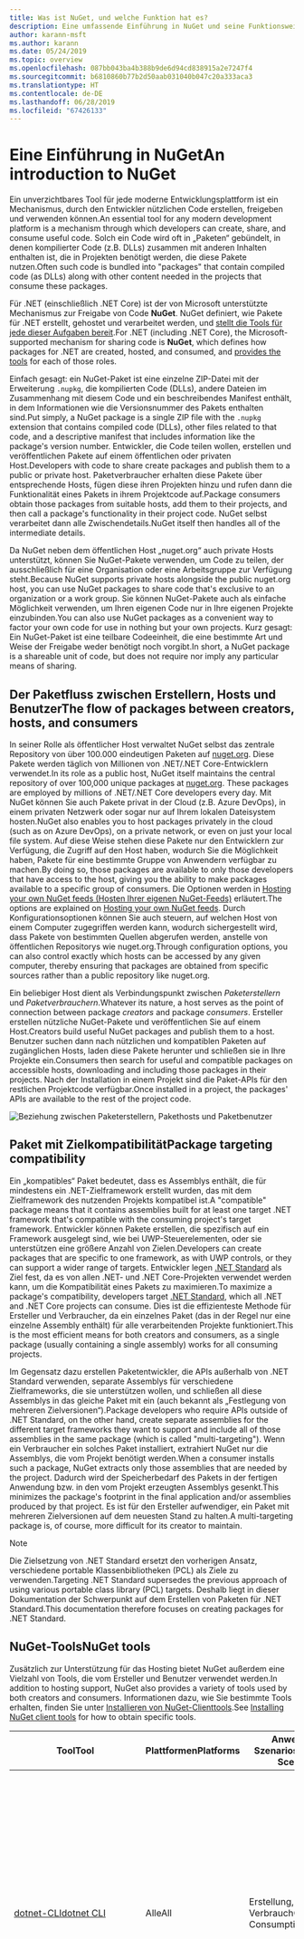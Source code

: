 ```yaml
---
title: Was ist NuGet, und welche Funktion hat es?
description: Eine umfassende Einführung in NuGet und seine Funktionsweise
author: karann-msft
ms.author: karann
ms.date: 05/24/2019
ms.topic: overview
ms.openlocfilehash: 087bb043ba4b388b9de6d94cd838915a2e7247f4
ms.sourcegitcommit: b6810860b77b2d50aab031040b047c20a333aca3
ms.translationtype: HT
ms.contentlocale: de-DE
ms.lasthandoff: 06/28/2019
ms.locfileid: "67426133"
---
```

# <a name="an-introduction-to-nuget"></a><span data-ttu-id="5335b-103">Eine Einführung in NuGet</span><span class="sxs-lookup"><span data-stu-id="5335b-103">An introduction to NuGet</span></span>

<span data-ttu-id="5335b-104">Ein unverzichtbares Tool für jede moderne Entwicklungsplattform ist ein Mechanismus, durch den Entwickler nützlichen Code erstellen, freigeben und verwenden können.</span><span class="sxs-lookup"><span data-stu-id="5335b-104">An essential tool for any modern development platform is a mechanism through which developers can create, share, and consume useful code.</span></span> <span data-ttu-id="5335b-105">Solch ein Code wird oft in „Paketen“ gebündelt, in denen kompilierter Code (z.B. DLLs) zusammen mit anderen Inhalten enthalten ist, die in Projekten benötigt werden, die diese Pakete nutzen.</span><span class="sxs-lookup"><span data-stu-id="5335b-105">Often such code is bundled into "packages" that contain compiled code (as DLLs) along with other content needed in the projects that consume these packages.</span></span>

<span data-ttu-id="5335b-106">Für .NET (einschließlich .NET Core) ist der von Microsoft unterstützte Mechanismus zur Freigabe von Code **NuGet**. NuGet definiert, wie Pakete für .NET erstellt, gehostet und verarbeitet werden, und [stellt die Tools für jede dieser Aufgaben bereit](install-nuget-client-tools.md).</span><span class="sxs-lookup"><span data-stu-id="5335b-106">For .NET (including .NET Core), the Microsoft-supported mechanism for sharing code is **NuGet**, which defines how packages for .NET are created, hosted, and consumed, and [provides the tools](install-nuget-client-tools.md) for each of those roles.</span></span>

<span data-ttu-id="5335b-107">Einfach gesagt: ein NuGet-Paket ist eine einzelne ZIP-Datei mit der Erweiterung `.nupkg`, die kompilierten Code (DLLs), andere Dateien im Zusammenhang mit diesem Code und ein beschreibendes Manifest enthält, in dem Informationen wie die Versionsnummer des Pakets enthalten sind.</span><span class="sxs-lookup"><span data-stu-id="5335b-107">Put simply, a NuGet package is a single ZIP file with the `.nupkg` extension that contains compiled code (DLLs), other files related to that code, and a descriptive manifest that includes information like the package's version number.</span></span> <span data-ttu-id="5335b-108">Entwickler, die Code teilen wollen, erstellen und veröffentlichen Pakete auf einem öffentlichen oder privaten Host.</span><span class="sxs-lookup"><span data-stu-id="5335b-108">Developers with code to share create packages and publish them to a public or private host.</span></span> <span data-ttu-id="5335b-109">Paketverbraucher erhalten diese Pakete über entsprechende Hosts, fügen diese ihren Projekten hinzu und rufen dann die Funktionalität eines Pakets in ihrem Projektcode auf.</span><span class="sxs-lookup"><span data-stu-id="5335b-109">Package consumers obtain those packages from suitable hosts, add them to their projects, and then call a package's functionality in their project code.</span></span> <span data-ttu-id="5335b-110">NuGet selbst verarbeitet dann alle Zwischendetails.</span><span class="sxs-lookup"><span data-stu-id="5335b-110">NuGet itself then handles all of the intermediate details.</span></span>

<span data-ttu-id="5335b-111">Da NuGet neben dem öffentlichen Host „nuget.org“ auch private Hosts unterstützt, können Sie NuGet-Pakete verwenden, um Code zu teilen, der ausschließlich für eine Organisation oder eine Arbeitsgruppe zur Verfügung steht.</span><span class="sxs-lookup"><span data-stu-id="5335b-111">Because NuGet supports private hosts alongside the public nuget.org host, you can use NuGet packages to share code that's exclusive to an organization or a work group.</span></span> <span data-ttu-id="5335b-112">Sie können NuGet-Pakete auch als einfache Möglichkeit verwenden, um Ihren eigenen Code nur in Ihre eigenen Projekte einzubinden.</span><span class="sxs-lookup"><span data-stu-id="5335b-112">You can also use NuGet packages as a convenient way to factor your own code for use in nothing but your own projects.</span></span> <span data-ttu-id="5335b-113">Kurz gesagt: Ein NuGet-Paket ist eine teilbare Codeeinheit, die eine bestimmte Art und Weise der Freigabe weder benötigt noch vorgibt.</span><span class="sxs-lookup"><span data-stu-id="5335b-113">In short, a NuGet package is a shareable unit of code, but does not require nor imply any particular means of sharing.</span></span>

## <a name="the-flow-of-packages-between-creators-hosts-and-consumers"></a><span data-ttu-id="5335b-114">Der Paketfluss zwischen Erstellern, Hosts und Benutzer</span><span class="sxs-lookup"><span data-stu-id="5335b-114">The flow of packages between creators, hosts, and consumers</span></span>

<span data-ttu-id="5335b-115">In seiner Rolle als öffentlicher Host verwaltet NuGet selbst das zentrale Repository von über 100.000 eindeutigen Paketen auf [nuget.org](https://www.nuget.org). Diese Pakete werden täglich von Millionen von .NET/.NET Core-Entwicklern verwendet.</span><span class="sxs-lookup"><span data-stu-id="5335b-115">In its role as a public host, NuGet itself maintains the central repository of over 100,000 unique packages at [nuget.org](https://www.nuget.org). These packages are employed by millions of .NET/.NET Core developers every day.</span></span> <span data-ttu-id="5335b-116">Mit NuGet können Sie auch Pakete privat in der Cloud (z.B. Azure DevOps), in einem privaten Netzwerk oder sogar nur auf Ihrem lokalen Dateisystem hosten.</span><span class="sxs-lookup"><span data-stu-id="5335b-116">NuGet also enables you to host packages privately in the cloud (such as on Azure DevOps), on a private network, or even on just your local file system.</span></span> <span data-ttu-id="5335b-117">Auf diese Weise stehen diese Pakete nur den Entwicklern zur Verfügung, die Zugriff auf den Host haben, wodurch Sie die Möglichkeit haben, Pakete für eine bestimmte Gruppe von Anwendern verfügbar zu machen.</span><span class="sxs-lookup"><span data-stu-id="5335b-117">By doing so, those packages are available to only those developers that have access to the host, giving you the ability to make packages available to a specific group of consumers.</span></span> <span data-ttu-id="5335b-118">Die Optionen werden in [Hosting your own NuGet feeds (Hosten Ihrer eigenen NuGet-Feeds)](hosting-packages/overview.md) erläutert.</span><span class="sxs-lookup"><span data-stu-id="5335b-118">The options are explained on [Hosting your own NuGet feeds](hosting-packages/overview.md).</span></span> <span data-ttu-id="5335b-119">Durch Konfigurationsoptionen können Sie auch steuern, auf welchen Host von einem Computer zugegriffen werden kann, wodurch sichergestellt wird, dass Pakete von bestimmten Quellen abgerufen werden, anstelle von öffentlichen Repositorys wie nuget.org.</span><span class="sxs-lookup"><span data-stu-id="5335b-119">Through configuration options, you can also control exactly which hosts can be accessed by any given computer, thereby ensuring that packages are obtained from specific sources rather than a public repository like nuget.org.</span></span>

<span data-ttu-id="5335b-120">Ein beliebiger Host dient als Verbindungspunkt zwischen *Paketerstellern* und *Paketverbrauchern*.</span><span class="sxs-lookup"><span data-stu-id="5335b-120">Whatever its nature, a host serves as the point of connection between package *creators* and package *consumers*.</span></span> <span data-ttu-id="5335b-121">Ersteller erstellen nützliche NuGet-Pakete und veröffentlichen Sie auf einem Host.</span><span class="sxs-lookup"><span data-stu-id="5335b-121">Creators build useful NuGet packages and publish them to a host.</span></span> <span data-ttu-id="5335b-122">Benutzer suchen dann nach nützlichen und kompatiblen Paketen auf zugänglichen Hosts, laden diese Pakete herunter und schließen sie in Ihre Projekte ein.</span><span class="sxs-lookup"><span data-stu-id="5335b-122">Consumers then search for useful and compatible packages on accessible hosts, downloading and including those packages in their projects.</span></span> <span data-ttu-id="5335b-123">Nach der Installation in einem Projekt sind die Paket-APIs für den restlichen Projektcode verfügbar.</span><span class="sxs-lookup"><span data-stu-id="5335b-123">Once installed in a project, the packages' APIs are available to the rest of the project code.</span></span>

![Beziehung zwischen Paketerstellern, Pakethosts und Paketbenutzer](media/nuget-roles.png)

## <a name="package-targeting-compatibility"></a><span data-ttu-id="5335b-125">Paket mit Zielkompatibilität</span><span class="sxs-lookup"><span data-stu-id="5335b-125">Package targeting compatibility</span></span>

<span data-ttu-id="5335b-126">Ein „kompatibles“ Paket bedeutet, dass es Assemblys enthält, die für mindestens ein .NET-Zielframework erstellt wurden, das mit dem Zielframework des nutzenden Projekts kompatibel ist.</span><span class="sxs-lookup"><span data-stu-id="5335b-126">A "compatible" package means that it contains assemblies built for at least one target .NET framework that's compatible with the consuming project's target framework.</span></span> <span data-ttu-id="5335b-127">Entwickler können Pakete erstellen, die spezifisch auf ein Framework ausgelegt sind, wie bei UWP-Steuerelementen, oder sie unterstützen eine größere Anzahl von Zielen.</span><span class="sxs-lookup"><span data-stu-id="5335b-127">Developers can create packages that are specific to one framework, as with UWP controls, or they can support a wider range of targets.</span></span> <span data-ttu-id="5335b-128">Entwickler legen [.NET Standard](/dotnet/standard/net-standard) als Ziel fest, da es von allen .NET- und .NET Core-Projekten verwendet werden kann, um die Kompatibilität eines Pakets zu maximieren.</span><span class="sxs-lookup"><span data-stu-id="5335b-128">To maximize a package's compatibility, developers target [.NET Standard](/dotnet/standard/net-standard), which all .NET and .NET Core projects can consume.</span></span> <span data-ttu-id="5335b-129">Dies ist die effizienteste Methode für Ersteller und Verbraucher, da ein einzelnes Paket (das in der Regel nur eine einzelne Assembly enthält) für alle verarbeitenden Projekte funktioniert.</span><span class="sxs-lookup"><span data-stu-id="5335b-129">This is the most efficient means for both creators and consumers, as a single package (usually containing a single assembly) works for all consuming projects.</span></span>

<span data-ttu-id="5335b-130">Im Gegensatz dazu erstellen Paketentwickler, die APIs außerhalb von .NET Standard verwenden, separate Assemblys für verschiedene Zielframeworks, die sie unterstützen wollen, und schließen all diese Assemblys in das gleiche Paket mit ein (auch bekannt als „Festlegung von mehreren Zielversionen“).</span><span class="sxs-lookup"><span data-stu-id="5335b-130">Package developers who require APIs outside of .NET Standard, on the other hand, create separate assemblies for the different target frameworks they want to support and include all of those assemblies in the same package (which is called "multi-targeting").</span></span> <span data-ttu-id="5335b-131">Wenn ein Verbraucher ein solches Paket installiert, extrahiert NuGet nur die Assemblys, die vom Projekt benötigt werden.</span><span class="sxs-lookup"><span data-stu-id="5335b-131">When a consumer installs such a package, NuGet extracts only those assemblies that are needed by the project.</span></span> <span data-ttu-id="5335b-132">Dadurch wird der Speicherbedarf des Pakets in der fertigen Anwendung bzw. in den vom Projekt erzeugten Assemblys gesenkt.</span><span class="sxs-lookup"><span data-stu-id="5335b-132">This minimizes the package's footprint in the final application and/or assemblies produced by that project.</span></span> <span data-ttu-id="5335b-133">Es ist für den Ersteller aufwendiger, ein Paket mit mehreren Zielversionen auf dem neuesten Stand zu halten.</span><span class="sxs-lookup"><span data-stu-id="5335b-133">A multi-targeting package is, of course, more difficult for its creator to maintain.</span></span>

> [!Note]
> <span data-ttu-id="5335b-134">Die Zielsetzung von .NET Standard ersetzt den vorherigen Ansatz, verschiedene portable Klassenbibliotheken (PCL) als Ziele zu verwenden.</span><span class="sxs-lookup"><span data-stu-id="5335b-134">Targeting .NET Standard supersedes the previous approach of using various portable class library (PCL) targets.</span></span> <span data-ttu-id="5335b-135">Deshalb liegt in dieser Dokumentation der Schwerpunkt auf dem Erstellen von Paketen für .NET Standard.</span><span class="sxs-lookup"><span data-stu-id="5335b-135">This documentation therefore focuses on creating packages for .NET Standard.</span></span>

## <a name="nuget-tools"></a><span data-ttu-id="5335b-136">NuGet-Tools</span><span class="sxs-lookup"><span data-stu-id="5335b-136">NuGet tools</span></span>

<span data-ttu-id="5335b-137">Zusätzlich zur Unterstützung für das Hosting bietet NuGet außerdem eine Vielzahl von Tools, die vom Ersteller und Benutzer verwendet werden.</span><span class="sxs-lookup"><span data-stu-id="5335b-137">In addition to hosting support, NuGet also provides a variety of tools used by both creators and consumers.</span></span> <span data-ttu-id="5335b-138">Informationen dazu, wie Sie bestimmte Tools erhalten, finden Sie unter [Installieren von NuGet-Clienttools](install-nuget-client-tools.md).</span><span class="sxs-lookup"><span data-stu-id="5335b-138">See [Installing NuGet client tools](install-nuget-client-tools.md) for how to obtain specific tools.</span></span>

| <span data-ttu-id="5335b-139">Tool</span><span class="sxs-lookup"><span data-stu-id="5335b-139">Tool</span></span> | <span data-ttu-id="5335b-140">Plattformen</span><span class="sxs-lookup"><span data-stu-id="5335b-140">Platforms</span></span> | <span data-ttu-id="5335b-141">Anwendbare Szenarios</span><span class="sxs-lookup"><span data-stu-id="5335b-141">Applicable Scenarios</span></span> | <span data-ttu-id="5335b-142">BESCHREIBUNG</span><span class="sxs-lookup"><span data-stu-id="5335b-142">Description</span></span> |
| --- | --- | --- | --- |
| [<span data-ttu-id="5335b-143">dotnet-CLI</span><span class="sxs-lookup"><span data-stu-id="5335b-143">dotnet CLI</span></span>](consume-packages/install-use-packages-dotnet-cli.md) | <span data-ttu-id="5335b-144">Alle</span><span class="sxs-lookup"><span data-stu-id="5335b-144">All</span></span> | <span data-ttu-id="5335b-145">Erstellung, Verbrauch</span><span class="sxs-lookup"><span data-stu-id="5335b-145">Creation, Consumption</span></span> | <span data-ttu-id="5335b-146">CLI-Tool für .NET Core- und .NET Standard-Bibliotheken und für Projekte im SDK-Stil für .NET Framework (Informationen finden Sie unter [SDK-Attribut](/dotnet/core/tools/csproj#additions)).</span><span class="sxs-lookup"><span data-stu-id="5335b-146">CLI tool for .NET Core and .NET Standard libraries, and for SDK-style projects that target .NET Framework (see [SDK attribute](/dotnet/core/tools/csproj#additions)).</span></span> <span data-ttu-id="5335b-147">Stellt bestimmte NuGet-CLI-Funktionen direkt in der .NET Core-Toolkette bereit.</span><span class="sxs-lookup"><span data-stu-id="5335b-147">Provides certain NuGet CLI capabilities directly within the .NET Core tool chain.</span></span> <span data-ttu-id="5335b-148">Ähnlich wie NuGet-CLI interagiert die dotnet-CLI nicht mit Visual Studio-Projekten.</span><span class="sxs-lookup"><span data-stu-id="5335b-148">As with the NuGet CLI, the dotnet CLI does not interact with Visual Studio projects.</span></span> |
| [<span data-ttu-id="5335b-149">nuget.exe-CLI</span><span class="sxs-lookup"><span data-stu-id="5335b-149">nuget.exe CLI</span></span>](consume-packages/install-use-packages-nuget-cli.md) | <span data-ttu-id="5335b-150">Alle</span><span class="sxs-lookup"><span data-stu-id="5335b-150">All</span></span> | <span data-ttu-id="5335b-151">Erstellung, Verbrauch</span><span class="sxs-lookup"><span data-stu-id="5335b-151">Creation, Consumption</span></span> | <span data-ttu-id="5335b-152">CLI-Tool für .NET Framework-Bibliotheken und Nicht-SDK-Projekte, die auf .NET Standard-Bibliotheken abzielen.</span><span class="sxs-lookup"><span data-stu-id="5335b-152">CLI tool for .NET Framework libraries and non-SDK-style projects that target .NET Standard libraries.</span></span> <span data-ttu-id="5335b-153">Bietet alle NuGet-Funktionen, mit einigen Befehlen, die speziell für Paketersteller bestimmt sind, anderen Befehlen, die nur für Benutzer, und wieder anderen, die für beide bestimmt sind.</span><span class="sxs-lookup"><span data-stu-id="5335b-153">Provides all NuGet capabilities, with some commands applying specifically to package creators, some applying only to consumers, and others applying to both.</span></span> <span data-ttu-id="5335b-154">Beispielsweise verwenden Paketersteller den Befehl `nuget pack` zum Erstellen eines Pakets aus verschiedenen Assemblys und zugehörigen Dateien, Paketverbraucher verwenden `nuget install`, um Pakete in einen Projektordner einzubinden, und alle verwenden `nuget config`, um NuGet-Konfigurationsvariablen festzulegen.</span><span class="sxs-lookup"><span data-stu-id="5335b-154">For example, package creators use the `nuget pack` command to create a package from various assemblies and related files, package consumers use `nuget install` to include packages in a project folder, and everyone uses `nuget config` to set NuGet configuration variables.</span></span> <span data-ttu-id="5335b-155">Als ein plattformunabhängiges Tool interagiert die NuGet-CLI nicht mit Visual Studio-Projekten.</span><span class="sxs-lookup"><span data-stu-id="5335b-155">As a platform-agnostic tool, the NuGet CLI does not interact with Visual Studio projects.</span></span> |
| [<span data-ttu-id="5335b-156">Paket-Manager-Konsole</span><span class="sxs-lookup"><span data-stu-id="5335b-156">Package Manager Console</span></span>](tools/package-manager-console.md) | <span data-ttu-id="5335b-157">Visual Studio unter Windows</span><span class="sxs-lookup"><span data-stu-id="5335b-157">Visual Studio on Windows</span></span> | <span data-ttu-id="5335b-158">Verbrauch</span><span class="sxs-lookup"><span data-stu-id="5335b-158">Consumption</span></span> | <span data-ttu-id="5335b-159">Stellt [PowerShell-Befehle](tools/Powershell-Reference.md) zum Installieren und Verwalten von Paketen in Visual Studio-Projekten bereit.</span><span class="sxs-lookup"><span data-stu-id="5335b-159">Provides [PowerShell commands](tools/Powershell-Reference.md) for installing and managing packages in Visual Studio projects.</span></span> |
| [<span data-ttu-id="5335b-160">Benutzeroberfläche des Paket-Managers</span><span class="sxs-lookup"><span data-stu-id="5335b-160">Package Manager UI</span></span>](tools/package-manager-ui.md) | <span data-ttu-id="5335b-161">Visual Studio unter Windows</span><span class="sxs-lookup"><span data-stu-id="5335b-161">Visual Studio on Windows</span></span> | <span data-ttu-id="5335b-162">Verbrauch</span><span class="sxs-lookup"><span data-stu-id="5335b-162">Consumption</span></span> | <span data-ttu-id="5335b-163">Stellt eine einfache zu bedienende Benutzeroberfläche zum Installieren und Verwalten von Paketen in Visual Studio-Projekten bereit.</span><span class="sxs-lookup"><span data-stu-id="5335b-163">Provides an easy-to-use UI for installing and managing packages in Visual Studio projects.</span></span> |
| [<span data-ttu-id="5335b-164">Manage NuGet UI (Verwalten der NuGet-Benutzeroberfläche)</span><span class="sxs-lookup"><span data-stu-id="5335b-164">Manage NuGet UI</span></span>](/visualstudio/mac/nuget-walkthrough) | <span data-ttu-id="5335b-165">Visual Studio für Mac</span><span class="sxs-lookup"><span data-stu-id="5335b-165">Visual Studio for Mac</span></span> | <span data-ttu-id="5335b-166">Verbrauch</span><span class="sxs-lookup"><span data-stu-id="5335b-166">Consumption</span></span> | <span data-ttu-id="5335b-167">Stellt eine einfache zu bedienende Benutzeroberfläche zum Installieren und Verwalten von Paketen in Projekten von Visual Studio für Mac bereit.</span><span class="sxs-lookup"><span data-stu-id="5335b-167">Provide an easy-to-use UI for installing and managing packages in Visual Studio for Mac projects.</span></span> |
| [<span data-ttu-id="5335b-168">MSBuild</span><span class="sxs-lookup"><span data-stu-id="5335b-168">MSBuild</span></span>](reference/msbuild-targets.md) | <span data-ttu-id="5335b-169">Windows</span><span class="sxs-lookup"><span data-stu-id="5335b-169">Windows</span></span> | <span data-ttu-id="5335b-170">Erstellung, Verbrauch</span><span class="sxs-lookup"><span data-stu-id="5335b-170">Creation, Consumption</span></span> | <span data-ttu-id="5335b-171">Bietet die Möglichkeit zum Erstellen und Wiederherstellen von Paketen, die in einem Projekt direkt über die MSBuild-Toolkette verwendet werden.</span><span class="sxs-lookup"><span data-stu-id="5335b-171">Provides the ability to create packages and restore packages used in a project directly through the MSBuild tool chain.</span></span> |

<span data-ttu-id="5335b-172">Wie Sie sehen können, sind die NuGet-Tools, mit denen Sie arbeiten, stark davon abhängig, ob Sie Pakete erstellen, verwenden oder veröffentlichen und mit welcher Plattform Sie arbeiten.</span><span class="sxs-lookup"><span data-stu-id="5335b-172">As you can see, the NuGet tools you work with depend greatly on whether you're creating, consuming, or publishing packages, and the platform on which you're working.</span></span> <span data-ttu-id="5335b-173">Paketersteller sind in der Regel auch Benutzer, da sie auf Funktionalität aufbauen, die in anderen NuGet-Paketen vorhanden ist.</span><span class="sxs-lookup"><span data-stu-id="5335b-173">Package creators are typically also consumers, as they build on top of functionality that exists in other NuGet packages.</span></span> <span data-ttu-id="5335b-174">Und diese Pakete können natürlich wiederum von anderen abhängen.</span><span class="sxs-lookup"><span data-stu-id="5335b-174">And those packages, of course, may in turn depend on still others.</span></span>

<span data-ttu-id="5335b-175">Weitere Informationen finden Sie unter den Artikeln [Workflow für die Paketerstellung](create-packages/Overview-and-Workflow.md) und [Workflow für die Nutzung von Paketen](consume-packages/Overview-and-Workflow.md).</span><span class="sxs-lookup"><span data-stu-id="5335b-175">For more information, start with the [Package creation workflow](create-packages/Overview-and-Workflow.md) and [Package consumption workflow](consume-packages/Overview-and-Workflow.md) articles.</span></span>

## <a name="managing-dependencies"></a><span data-ttu-id="5335b-176">Verwalten von Abhängigkeiten</span><span class="sxs-lookup"><span data-stu-id="5335b-176">Managing dependencies</span></span>

<span data-ttu-id="5335b-177">Die Fähigkeit, einfach auf der Arbeit anderer aufbauen zu können, ist eines der stärksten Features eines Paketverwaltungssystems.</span><span class="sxs-lookup"><span data-stu-id="5335b-177">The ability to easily build on the work of others is one of most powerful features of a package management system.</span></span> <span data-ttu-id="5335b-178">Dementsprechend ist eine der wichtigsten Aufgaben von NuGet das Verwalten der Abhängigkeitsstruktur bzw. des „Diagramms“ für ein Projekt.</span><span class="sxs-lookup"><span data-stu-id="5335b-178">Accordingly, much of what NuGet does is managing that dependency tree or "graph" on behalf of a project.</span></span> <span data-ttu-id="5335b-179">Einfach ausgedrückt müssen Sie sich nur mit jenen Paketen selbst befassen, die Sie direkt in einem Projekt verwenden.</span><span class="sxs-lookup"><span data-stu-id="5335b-179">Simply said, you need only concern yourself with those packages that you're directly using in a project.</span></span> <span data-ttu-id="5335b-180">Wenn irgendeines dieser Pakete selbst andere Pakete verwendet (die wiederum weitere Pakete verwenden können), übernimmt NuGet alle der früheren Abhängigkeiten.</span><span class="sxs-lookup"><span data-stu-id="5335b-180">If any of those packages themselves consume other packages (which can, in turn, consume still others), NuGet takes care of all those down-level dependencies.</span></span>

<span data-ttu-id="5335b-181">Die folgende Abbildung zeigt ein Projekt, das von fünf Paketen abhängig ist, die wiederum von einer Reihe anderer abhängen.</span><span class="sxs-lookup"><span data-stu-id="5335b-181">The following image shows a project that depends on five packages, which in turn depend on a number of others.</span></span>

![Ein Beispiel für ein NuGet-Abhängigkeitsdiagramm für ein .NET-Projekt](media/dependency-graph.png)

<span data-ttu-id="5335b-183">Beachten Sie, dass einige Pakete mehrmals im Abhängigkeitsdiagramm angezeigt werden.</span><span class="sxs-lookup"><span data-stu-id="5335b-183">Notice that some packages appear multiple times in the dependency graph.</span></span> <span data-ttu-id="5335b-184">Beispielsweise gibt es drei verschiedene Benutzer des Pakets B, und jeder Benutzer könnte auch eine andere Version für das Paket (nicht gezeigt) angeben.</span><span class="sxs-lookup"><span data-stu-id="5335b-184">For example, there are three different consumers of package B, and each consumer might also specify a different version for that package (not shown).</span></span> <span data-ttu-id="5335b-185">Dieser Fall tritt häufig auf, insbesondere bei häufig verwendeten Paketen.</span><span class="sxs-lookup"><span data-stu-id="5335b-185">This is a common occurrence, especially for widely-used packages.</span></span> <span data-ttu-id="5335b-186">NuGet übernimmt alle schwierigen Aufgaben, um genau zu bestimmen, welche Version des Pakets B alle Benutzer zufriedenstellt.</span><span class="sxs-lookup"><span data-stu-id="5335b-186">NuGet fortunately does all the hard work to determine exactly which version of package B satisfies all consumers.</span></span> <span data-ttu-id="5335b-187">NuGet führt dies dann für alle anderen Pakete durch, unabhängig davon, wie ausführlich das Abhängigkeitsdiagramm wird.</span><span class="sxs-lookup"><span data-stu-id="5335b-187">NuGet then does the same for all other packages, no matter how deep the dependency graph.</span></span>

<span data-ttu-id="5335b-188">Weitere Details wie NuGet diesen Dienst ausführt finden Sie unter [Dependency resolution (Abhängigkeitsauflösung)](consume-packages/dependency-resolution.md).</span><span class="sxs-lookup"><span data-stu-id="5335b-188">For more details on how NuGet performs this service, see [Dependency resolution](consume-packages/dependency-resolution.md).</span></span>

## <a name="tracking-references-and-restoring-packages"></a><span data-ttu-id="5335b-189">Nachverfolgungsverweise und Wiederherstellen von Paketen</span><span class="sxs-lookup"><span data-stu-id="5335b-189">Tracking references and restoring packages</span></span>

<span data-ttu-id="5335b-190">Da Projekte zwischen Entwicklercomputern, Repositorys für die Quellcodeverwaltung, Buildservern usw. problemlos verschoben werden können, ist es höchst unpraktisch, dass binäre Assemblys von NuGet-Paketen direkt an ein Projekt gebunden bleiben.</span><span class="sxs-lookup"><span data-stu-id="5335b-190">Because projects can easily move between developer computers, source control repositories, build servers, and so forth, it's highly impractical to keep the binary assemblies of NuGet packages directly bound to a project.</span></span> <span data-ttu-id="5335b-191">Wäre das der Fall, wäre jede Kopie des Projekts unnötigerweise vergrößert (und deshalb eine Verschwendung von Speicherplatz in Repositorys zur Quellcodeverwaltung).</span><span class="sxs-lookup"><span data-stu-id="5335b-191">Doing so would make each copy of the project unnecessarily bloated (and thereby waste space in source control repositories).</span></span> <span data-ttu-id="5335b-192">Es wäre auch schwer, Binärdateien von Paketen auf neuere Versionen zu aktualisieren, da Updates auf alle Kopien des Projekts angewendet werden müssten.</span><span class="sxs-lookup"><span data-stu-id="5335b-192">It would also make it very difficult to update package binaries to newer versions as updates would have to be applied across all copies of the project.</span></span>

<span data-ttu-id="5335b-193">Stattdessen verwaltet NuGet eine einfach Verweisliste der Pakete von denen ein Projekt abhängig ist, einschließlich der Abhängigkeiten der obersten und untersten Ebenen.</span><span class="sxs-lookup"><span data-stu-id="5335b-193">NuGet instead maintains a simple reference list of the packages upon which a project depends, including both top-level and down-level dependencies.</span></span> <span data-ttu-id="5335b-194">D.h. wenn Sie ein Paket in ein Projekt von einem Host aus installieren, zeichnet NuGet die Paket-ID und Versionsnummer in der Verweisliste auf.</span><span class="sxs-lookup"><span data-stu-id="5335b-194">That is, whenever you install a package from some host into a project, NuGet records the package identifier and version number in the reference list.</span></span> <span data-ttu-id="5335b-195">(Wenn ein Paket deinstalliert wird, wird dieses natürlich aus der Liste entfernt.) NuGet bietet dann eine Möglichkeit, auf Anfrage alle Pakete, auf die verwiesen wird, wiederherzustellen, wie im Artikel [Wiederherstellen von Paketen](consume-packages/package-restore.md) beschrieben wird.</span><span class="sxs-lookup"><span data-stu-id="5335b-195">(Uninstalling a package, of course, removes it from the list.) NuGet then provides a means to restore all referenced packages upon request, as described on [Package restore](consume-packages/package-restore.md).</span></span>

![Eine NuGet-Verweisliste wird bei Paketinstallation erstellt und kann zum Wiederherstellen von Paketen an einem anderen Ort verwendet werden.](media/nuget-restore.png)

<span data-ttu-id="5335b-197">Mit der Verweisliste kann NuGet anschließend alle Pakete zu einem späteren Zeitpunkt neu installieren &mdash; also *wiederherstellen* &mdash; die von öffentlichen und bzw. oder privaten Hosts stammen.</span><span class="sxs-lookup"><span data-stu-id="5335b-197">With only the reference list, NuGet can then reinstall&mdash;that is, *restore*&mdash;all of those packages from public and/or private hosts at any later time.</span></span> <span data-ttu-id="5335b-198">Wenn Sie ein Projekt auf die Quellcodeverwaltung committen oder auf andere Weise freigeben, muss nur die Verweisliste enthalten sein. Es müssen keine Paketbinärdateien eingeschlossen werden (Näheres finden Sie unter [Pakete und Quellcodeverwaltung](consume-packages/packages-and-source-control.md)).</span><span class="sxs-lookup"><span data-stu-id="5335b-198">When committing a project to source control, or sharing it in some other way, you include only the reference list and exclude any package binaries (see [Packages and source control](consume-packages/packages-and-source-control.md).)</span></span>

<span data-ttu-id="5335b-199">Der Computer, der ein Projekt, z.B. einen Buildserver, erhält, der eine Kopie des Projekts als Teil eines automatisierten Bereitstellungssystems empfängt, fordert NuGet einfach auf, Abhängigkeiten wiederherzustellen, wenn sie benötigt werden.</span><span class="sxs-lookup"><span data-stu-id="5335b-199">The computer that receives a project, such as a build server obtaining a copy of the project as part of an automated deployment system, simply asks NuGet to restore dependencies whenever they're needed.</span></span> <span data-ttu-id="5335b-200">Buildsysteme, wie Azure DevOps, stellen „NuGet restore“-Schritte für exakt diesen Zweck bereit.</span><span class="sxs-lookup"><span data-stu-id="5335b-200">Build systems like Azure DevOps provide "NuGet restore" steps for this exact purpose.</span></span> <span data-ttu-id="5335b-201">Auf ähnliche Weise können Entwickler einen Befehl wie `nuget restore` (NuGet-CLI), `dotnet restore` (dotnet-CLI) oder `Install-Package` (Paket-Manager-Konsole) aufrufen, wenn sie eine Kopie eines Projekts erhalten (z.B. beim Kopieren eines Repositorys), um alle benötigten Pakete zu erhalten.</span><span class="sxs-lookup"><span data-stu-id="5335b-201">Similarly, when developers obtain a copy of a project (as when cloning a repository), they can invoke command like `nuget restore` (NuGet CLI), `dotnet restore` (dotnet CLI), or `Install-Package` (Package Manager Console) to obtain all the necessary packages.</span></span> <span data-ttu-id="5335b-202">Visual Studio seinerseits stellt Pakete beim Erstellen eines Projekts automatisch wieder her (vorausgesetzt, die automatische Wiederherstellung ist aktiviert, wie unter [Paketwiederherstellung](consume-packages/package-restore.md) beschrieben).</span><span class="sxs-lookup"><span data-stu-id="5335b-202">Visual Studio, for its part, automatically restores packages when building a project (provided that automatic restore is enabled, as described on [Package restore](consume-packages/package-restore.md)).</span></span>

<span data-ttu-id="5335b-203">Die primäre Rolle von NuGet bei Entwicklern liegt dann klar im Verwalten der Verweisliste für Ihr Projekt und im Bereitstellen der Möglichkeiten, um diese referenzierten Pakete effizient wiederherzustellen (und zu aktualisieren).</span><span class="sxs-lookup"><span data-stu-id="5335b-203">Clearly, then, NuGet's primary role where developers are concerned is maintaining that reference list on behalf of your project and providing the means to efficiently restore (and update) those referenced packages.</span></span> <span data-ttu-id="5335b-204">Die Liste wird in einem von zwei *Paketverwaltungsformaten* verwaltet:</span><span class="sxs-lookup"><span data-stu-id="5335b-204">This list is maintained in one of two *package management formats*, as they're called:</span></span>

- <span data-ttu-id="5335b-205">[PackageReference](consume-packages/package-references-in-project-files.md) (bzw. „Packen von Verweisen in Projektdateien“) | *(NuGet 4.0 und höher)* verwaltet eine Liste der Abhängigkeiten der obersten Ebene eines Projekts direkt in der Projektdatei, damit keine separate Datei benötigt wird.</span><span class="sxs-lookup"><span data-stu-id="5335b-205">[PackageReference](consume-packages/package-references-in-project-files.md) (or "package references in project files") | *(NuGet 4.0+)* Maintains a list of a project's top-level dependencies directly within the project file, so no separate file is needed.</span></span> <span data-ttu-id="5335b-206">Eine zugehörige Datei, `obj/project.assets.json`, wird dynamisch generiert, um das gesamte Abhängigkeitsdiagramm der von einem Projekt verwendeten Pakete zusammen mit allen untergeordneten Abhängigkeiten zu verwalten.</span><span class="sxs-lookup"><span data-stu-id="5335b-206">An associated file, `obj/project.assets.json`, is dynamically generated to manage the overall dependency graph of the packages that a project uses along with all down-level dependencies.</span></span> <span data-ttu-id="5335b-207">PackageReference wird immer von .NET Core-Projekten verwendet.</span><span class="sxs-lookup"><span data-stu-id="5335b-207">PackageReference is always used by .NET Core projects.</span></span>

- <span data-ttu-id="5335b-208">[`packages.config`](reference/packages-config.md): *(NuGet 1.0 und höher)* Eine XML-Datei, die eine flache Liste aller Abhängigkeiten im Projekt, einschließlich der Abhängigkeiten von anderen installierten Paketen, verwaltet.</span><span class="sxs-lookup"><span data-stu-id="5335b-208">[`packages.config`](reference/packages-config.md): *(NuGet 1.0+)* An XML file that maintains a flat list of all dependencies in the project, including the dependencies of other installed packages.</span></span> <span data-ttu-id="5335b-209">Installierte oder wiederhergestellte Pakete werden in einem `packages`-Ordner gespeichert.</span><span class="sxs-lookup"><span data-stu-id="5335b-209">Installed or restored packages are stored in a `packages` folder.</span></span>

<span data-ttu-id="5335b-210">Welches Paketverwaltungsformat in einen Projekt verwendet wird, hängt vom Projekttyp und der verfügbaren Version von NuGet (und bzw. oder Visual Studio) ab.</span><span class="sxs-lookup"><span data-stu-id="5335b-210">Which package management format is employed in any given project depends on the project type, and the available version of NuGet (and/or Visual Studio).</span></span> <span data-ttu-id="5335b-211">Suchen Sie nach `packages.config` im Projektstamm, nachdem Sie das erste Paket installiert haben, um zu überprüfen, welches Format verwendet wird.</span><span class="sxs-lookup"><span data-stu-id="5335b-211">To check what format is being used, simply look for `packages.config` in the project root after installing your first package.</span></span> <span data-ttu-id="5335b-212">Wenn die Datei nicht angezeigt wird, suchen Sie direkt in der Projektdatei nach einem \<PackageReference\>-Element.</span><span class="sxs-lookup"><span data-stu-id="5335b-212">If you don't have that file, look in the project file directly for a \<PackageReference\> element.</span></span>

<span data-ttu-id="5335b-213">Wenn Sie die Wahl haben, wird die Verwendung von PackageReference empfohlen.</span><span class="sxs-lookup"><span data-stu-id="5335b-213">When you have a choice, we recommend using PackageReference.</span></span> <span data-ttu-id="5335b-214">`packages.config` wird zu Legacyzwecken beibehalten und befindet sich nicht mehr in der aktiven Entwicklung.</span><span class="sxs-lookup"><span data-stu-id="5335b-214">`packages.config` is maintained for legacy purposes and is no longer under active development.</span></span>

> [!Tip]
> <span data-ttu-id="5335b-215">Verschiedene `nuget.exe`-CLI-Befehle, wie `nuget install`, fügen das Paket nicht automatisch zur Verweisliste hinzu.</span><span class="sxs-lookup"><span data-stu-id="5335b-215">Various `nuget.exe` CLI commands, like `nuget install`, do not automatically add the package to the reference list.</span></span> <span data-ttu-id="5335b-216">Die Liste wird bei der Installation eines Pakets mit dem Visual Studio-Paket-Manager (Benutzeroberfläche oder Konsole) und mit der `dotnet.exe`-CLI aktualisiert.</span><span class="sxs-lookup"><span data-stu-id="5335b-216">The list is updated when installing a package with the Visual Studio Package Manager (UI or Console), and with `dotnet.exe` CLI.</span></span>

## <a name="what-else-does-nuget-do"></a><span data-ttu-id="5335b-217">Was macht NuGet außerdem?</span><span class="sxs-lookup"><span data-stu-id="5335b-217">What else does NuGet do?</span></span>

<span data-ttu-id="5335b-218">Bisher haben Sie folgende Eigenschaften von NuGet kennengelernt:</span><span class="sxs-lookup"><span data-stu-id="5335b-218">So far you've learned the following characteristics of NuGet:</span></span>

- <span data-ttu-id="5335b-219">NuGet stellt das zentrale nuget.org-Repository mit Unterstützung von privatem Hosting bereit.</span><span class="sxs-lookup"><span data-stu-id="5335b-219">NuGet provides the central nuget.org repository with support for private hosting.</span></span>
- <span data-ttu-id="5335b-220">NuGet stellt die Tools zur Verfügung, die Entwickler benötigen, um Pakete zu erstellen, zu veröffentlichen und zu nutzen.</span><span class="sxs-lookup"><span data-stu-id="5335b-220">NuGet provides the tools developers need for creating, publishing, and consuming packages.</span></span>
- <span data-ttu-id="5335b-221">Besonders wichtig ist: NuGet verwaltet eine Verweisliste der Pakete, die in einem Projekt verwendet werden und verfügt über die Möglichkeit zum Wiederherstellen und Aktualisieren dieser Pakete aus dieser Liste.</span><span class="sxs-lookup"><span data-stu-id="5335b-221">Most importantly, NuGet maintains a reference list of packages used in a project and the ability to restore and update those packages from that list.</span></span>

<span data-ttu-id="5335b-222">Damit diese Prozesse effizient arbeiten, führt NuGet einige Optimierungen im Hintergrund durch.</span><span class="sxs-lookup"><span data-stu-id="5335b-222">To make these processes work efficiently, NuGet does some behind-the-scenes optimizations.</span></span> <span data-ttu-id="5335b-223">Insbesondere verwaltet NuGet einen Paketcache und einen globalen Paketordner, um die Installation und Neuinstallation zu beschleunigen.</span><span class="sxs-lookup"><span data-stu-id="5335b-223">Most notably, NuGet manages a package cache and a global packages folder to shortcut installation and reinstallation.</span></span> <span data-ttu-id="5335b-224">Der Cache verhindert das Herunterladen eines Pakets, das bereits auf dem Rechner installiert ist.</span><span class="sxs-lookup"><span data-stu-id="5335b-224">The cache avoids downloading a package that's already been installed on the machine.</span></span> <span data-ttu-id="5335b-225">Der globale Paketordner ermöglicht es mehreren Projekten, das gleiche installierte Paket gemeinsam zu nutzen, wodurch insgesamt der Speicherbedarf von NuGet auf dem Computer verringert wird.</span><span class="sxs-lookup"><span data-stu-id="5335b-225">The global packages folder allows multiple projects to share the same installed package, thereby reducing NuGet's overall footprint on the computer.</span></span> <span data-ttu-id="5335b-226">Der Cache und der globale Paketordner sind sehr hilfreich, wenn Sie häufig eine größere Anzahl von Paketen wiederherstellen, wie z.B. auf einem Buildserver.</span><span class="sxs-lookup"><span data-stu-id="5335b-226">The cache and global packages folder are also very helpful when you're frequently restoring a larger number of packages, as on a build server.</span></span> <span data-ttu-id="5335b-227">Weitere Informationen zu diesen Mechanismen finden Sie unter [Verwalten der globalen Paketordner und Cacheordner](consume-packages/managing-the-global-packages-and-cache-folders.md).</span><span class="sxs-lookup"><span data-stu-id="5335b-227">For more details on these mechanisms, see [Managing the global packages and cache folders](consume-packages/managing-the-global-packages-and-cache-folders.md).</span></span>

<span data-ttu-id="5335b-228">Innerhalb eines individuellen Projekts verwaltet NuGet den gesamten Abhängigkeitsdiagramm, was die Auflösung mehrerer Verweise auf verschiedene Versionen des selben Pakets enthält.</span><span class="sxs-lookup"><span data-stu-id="5335b-228">Within an individual project, NuGet manages the overall dependency graph, which again includes resolving multiple references to different versions of the same package.</span></span> <span data-ttu-id="5335b-229">Es ist üblich, dass ein Projekt eine Abhängigkeit von ein oder mehreren Paketen annimmt, die über die gleichen Abhängigkeiten verfügen.</span><span class="sxs-lookup"><span data-stu-id="5335b-229">It's quite common that a project takes a dependency on one or more packages that themselves have the same dependencies.</span></span> <span data-ttu-id="5335b-230">Einige der nützlichsten Hilfsprogrammpakete auf nuget.org werden von vielen anderen Paketen verwendet.</span><span class="sxs-lookup"><span data-stu-id="5335b-230">Some of the most useful utility packages on nuget.org are employed by many other packages.</span></span> <span data-ttu-id="5335b-231">Im gesamten Abhängigkeitsdiagramm, können dann sehr leicht zehn unterschiedliche Verweise auf verschiedene Versionen desselben Pakets vorkommen.</span><span class="sxs-lookup"><span data-stu-id="5335b-231">In the entire dependency graph, then, you could easily have ten different references to different versions of the same package.</span></span> <span data-ttu-id="5335b-232">NuGet sortiert aus, welche Version von allen Verbrauchern verwendet werden kann, um zu verhindern, dass mehrere Versionen eines Pakets in die Anwendung selbst platziert werden.</span><span class="sxs-lookup"><span data-stu-id="5335b-232">To avoid bringing multiple versions of that package into the application itself, NuGet sorts out which single version can be used by all consumers.</span></span> <span data-ttu-id="5335b-233">(Weitere Informationen finden Sie unter [Auflösung von Abhängigkeiten](consume-packages/dependency-resolution.md).)</span><span class="sxs-lookup"><span data-stu-id="5335b-233">(For more information, see [Dependency Resolution](consume-packages/dependency-resolution.md).)</span></span>

<span data-ttu-id="5335b-234">Darüber hinaus behält NuGet alle Spezifikationen im Zusammenhang mit der Struktur von Paketen (einschließlich [Lokalisierung](create-packages/creating-localized-packages.md) und [Debugsymbole](create-packages/symbol-packages.md)) und wie auf sie verwiesen wird (einschließlich [Versionsbereiche](reference/package-versioning.md#version-ranges-and-wildcards) und [Vorabversionen](create-packages/prerelease-packages.md).) NuGet stellt auch verschiedene APIs für die programmgesteuerte Arbeit mit seinen Diensten bereit und unterstützt Entwickler, die Visual Studio-Erweiterungen und Projektvorlagen.</span><span class="sxs-lookup"><span data-stu-id="5335b-234">Beyond that, NuGet maintains all the specifications related to how packages are structured (including [localization](create-packages/creating-localized-packages.md) and [debug symbols](create-packages/symbol-packages.md)) and how they are referenced (including [version ranges](reference/package-versioning.md#version-ranges-and-wildcards) and [pre-release versions](create-packages/prerelease-packages.md).) NuGet also provides various APIs to work with its services programmatically, and provides support for developers who write Visual Studio extensions and project templates.</span></span>

<span data-ttu-id="5335b-235">Im Inhaltsverzeichnis dieser Dokumentation finden Sie alle hier dargestellten Funktionen und Versionshinweise, die bis zu den Anfängen von NuGet zurückgehen.</span><span class="sxs-lookup"><span data-stu-id="5335b-235">Take a moment to browse the table of contents for this documentation, and you see all of these capabilities represented there, along with release notes dating back to NuGet's beginnings.</span></span>

## <a name="comments-contributions-and-issues"></a><span data-ttu-id="5335b-236">Kommentare, Beiträge und Probleme</span><span class="sxs-lookup"><span data-stu-id="5335b-236">Comments, contributions, and issues</span></span>

<span data-ttu-id="5335b-237">Abschließend, freuen wir uns auf Kommentare und Beiträge zu dieser Dokumentation &mdash; klicken Sie einfach auf die Befehle **Feedback** und **Bearbeiten** auf einer beliebigen Seite, oder besuchen Sie das [docs-repository](https://github.com/NuGet/docs.microsoft.com-nuget/) oder die [docs issue list (docs-Problemliste)](https://github.com/NuGet/docs.microsoft.com-nuget/issues) auf GitHub.</span><span class="sxs-lookup"><span data-stu-id="5335b-237">Finally, we very much welcome comments and contributions to this documentation&mdash;just select the **Feedback** and **Edit** commands on the top of any page, or visit the [docs repository](https://github.com/NuGet/docs.microsoft.com-nuget/) and [docs issue list](https://github.com/NuGet/docs.microsoft.com-nuget/issues) on GitHub.</span></span>

<span data-ttu-id="5335b-238">Wir freuen uns auch über Beiträge zu NuGet selbst über seine [verschiedenen GitHub-Repositorys](https://github.com/NuGet/Home). NuGet-Probleme finden Sie auf [https://github.com/NuGet/home/issues](https://github.com/NuGet/home/issues).</span><span class="sxs-lookup"><span data-stu-id="5335b-238">We also welcome contributions to NuGet itself through its [various GitHub repositories](https://github.com/NuGet/Home); NuGet issues can be found on [https://github.com/NuGet/home/issues](https://github.com/NuGet/home/issues).</span></span>

<span data-ttu-id="5335b-239">Viel Vergnügen mit NuGet!</span><span class="sxs-lookup"><span data-stu-id="5335b-239">Enjoy your NuGet experience!</span></span>

